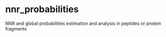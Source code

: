 # nnr_probabilities
NNR and global probabilities estimation and analysis in peptides or protein fragments
